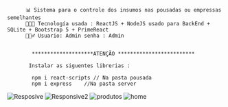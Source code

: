           📊 Sistema para o controle dos insumos nas pousadas ou empressas semelhantes
          🧑🏽‍💻 Tecnología usada : ReactJS + NodeJS usado para BackEnd + SQLite + Bootstrap 5 + PrimeReact
          🙍🏽‍♂️ Usuario: Admin senha : Admin
            
            
            ********************ATENÇÃO *************************
            
           Instalar as siguentes librerias :
            
            npm i react-scripts // Na pasta pousada
            npm i express    //Na pasta server
           
            

![Resposive](https://github.com/user-attachments/assets/044e266e-d586-42c7-8c51-af58d0b323fe)
![Responsive2](https://github.com/user-attachments/assets/61641371-780e-4dd3-a775-7fde525a4034)
![produtos](https://github.com/user-attachments/assets/9cdd9183-328b-4384-a52e-f39f475d4252)
![home](https://github.com/user-attachments/assets/363e064e-388e-42ea-b0f9-52601e590e23)
